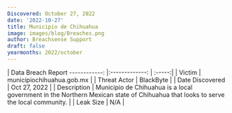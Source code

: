 ```yaml
---
Discovered: October 27, 2022
date: '2022-10-27'
title: Municipio de Chihuahua
image: images/blog/Breaches.png
author: Breachsense Support
draft: false
yearmonths: 2022/october
---
```



| Data Breach Report
------------:     |:-------------:    | :-----:|
| Victim      | municipiochihuahua.gob.mx      | 
| Threat Actor      | BlackByte      | 
| Date Discovered      | Oct 27, 2022      | 
| Description      | Municipio de Chihuahua is a local government in the Northern Mexican state of Chihuahua that looks to serve the local community.      | 
| Leak Size      | N/A      | 

